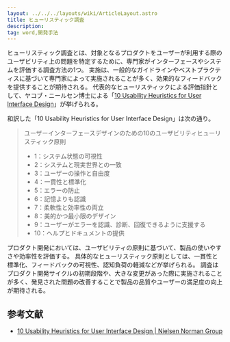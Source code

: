 ```yaml
---
layout: ../../../layouts/wiki/ArticleLayout.astro
title: ヒューリスティック調査
description:
tag: word,開発手法
---
```


ヒューリスティック調査とは、対象となるプロダクトをユーザーが利用する際のユーザビリティ上の問題を特定するために、専門家がインターフェースやシステムを評価する調査方法の1つ。
実施は、一般的なガイドラインやベストプラクティスに基づいて専門家によって実施されることが多く、効果的なフィードバックを提供することが期待される。
代表的なヒューリスティックによる評価指針として、ヤコブ・ニールセン博士による「[10 Usability Heuristics for User Interface Design](https://www.nngroup.com/articles/ten-usability-heuristics/)」が挙げられる。

和訳した「10 Usability Heuristics for User Interface Design」は次の通り。

> ユーザーインターフェースデザインのための10のユーザビリティヒューリスティック原則
> - 1：システム状態の可視性
> - 2：システムと現実世界との一致
> - 3：ユーザーの操作と自由度
> - 4：一貫性と標準化
> - 5：エラーの防止
> - 6：記憶よりも認識
> - 7：柔軟性と効率性の両立
> - 8：美的かつ最小限のデザイン
> - 9：ユーザーがエラーを認識、診断、回復できるように支援する
> - 10：ヘルプとドキュメントの提供

プロダクト開発においては、ユーザビリティの原則に基づいて、製品の使いやすさや効率性を評価する。
具体的なヒューリスティック原則としては、一貫性と標準化、フィードバックの可視性、認知負荷の軽減などが挙げられる。
調査はプロダクト開発サイクルの初期段階や、大きな変更があった際に実施されることが多く、発見された問題の改善することで製品の品質やユーザーの満足度の向上が期待される。

## 参考文献
- [10 Usability Heuristics for User Interface Design | Nielsen Norman Group](https://www.nngroup.com/articles/ten-usability-heuristics/)
